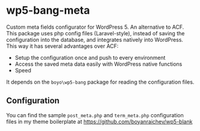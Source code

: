 # wp5-bang-meta

Custom meta fields configurator for WordPress 5. An alternative to ACF. This package uses php config files (Laravel-style), instead of saving the configuration into the database, and integrates natively into WordPress. This way it has several advantages over ACF:

- Setup the configuration once and push to every environment
- Access the saved meta data easily with WordPress native functions
- Speed

It depends on the `boyo\wp5-bang` package for reading the configuration files. 

## Configuration

You can find the sample `post_meta.php` and `term_meta.php` configuration files in my theme boilerplate at https://github.com/boyanraichev/wp5-blank